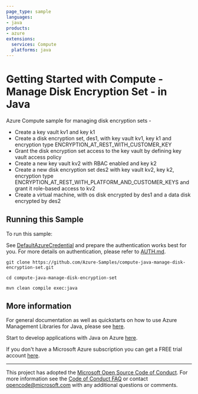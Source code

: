 ```yaml
---
page_type: sample
languages:
- java
products:
- azure
extensions:
  services: Compute
  platforms: java
---
```


# Getting Started with Compute - Manage Disk Encryption Set - in Java #


  Azure Compute sample for managing disk encryption sets -
   - Create a key vault kv1 and key k1
   - Create a disk encryption set, des1, with key vault kv1, key k1 and encryption type
      ENCRYPTION_AT_REST_WITH_CUSTOMER_KEY
   - Grant the disk encryption set access to the key vault by defining key vault access policy
   - Create a new key vault kv2 with RBAC enabled and key k2
   - Create a new disk encryption set des2 with key vault kv2, key k2, encryption type
      ENCRYPTION_AT_REST_WITH_PLATFORM_AND_CUSTOMER_KEYS and grant it role-based access to kv2
   - Create a virtual machine, with os disk encrypted by des1 and a data disk encrypted by des2
 

## Running this Sample ##

To run this sample:

See [DefaultAzureCredential](https://github.com/Azure/azure-sdk-for-java/tree/main/sdk/identity/azure-identity#defaultazurecredential) and prepare the authentication works best for you. For more details on authentication, please refer to [AUTH.md](https://github.com/Azure/azure-sdk-for-java/blob/main/sdk/resourcemanager/docs/AUTH.md).

    git clone https://github.com/Azure-Samples/compute-java-manage-disk-encryption-set.git

    cd compute-java-manage-disk-encryption-set

    mvn clean compile exec:java

## More information ##

For general documentation as well as quickstarts on how to use Azure Management Libraries for Java, please see [here](https://aka.ms/azsdk/java/mgmt).

Start to develop applications with Java on Azure [here](http://azure.com/java).

If you don't have a Microsoft Azure subscription you can get a FREE trial account [here](http://go.microsoft.com/fwlink/?LinkId=330212).

---

This project has adopted the [Microsoft Open Source Code of Conduct](https://opensource.microsoft.com/codeofconduct/). For more information see the [Code of Conduct FAQ](https://opensource.microsoft.com/codeofconduct/faq/) or contact [opencode@microsoft.com](mailto:opencode@microsoft.com) with any additional questions or comments.